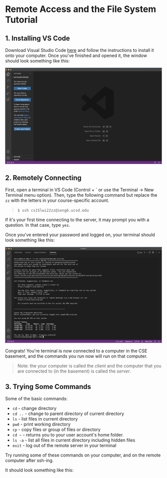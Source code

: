 # Remote Access and the File System Tutorial

## 1. Installing VS Code
Download Visual Studio Code [here](https://code.visualstudio.com/) and follow the instructions to install it onto your computer. Once you've finished and opened it, the window should look something like this:

![image](VS-Code-opened.png)

## 2. Remotely Connecting
First, open a terminal in VS Code (Control + \` or use the Terminal → New Terminal menu option). Then, type the following command but replace the `zz` with the letters in your course-specific account.

> `$ ssh cs15lwi22zz@ieng6.ucsd.edu`

If it's your first time connecting to the server, it may prompt you with a question. In that case, type `yes`.

Once you've entered your password and logged on, your terminal should look something like this: 

![image](remotely-connecting.png)

Congrats! You're terminal is now connected to a computer in the CSE basement, and the commands you run now will run on that computer. 

> Note: the your computer is called the *client* and the computer that you are connected to (in the basement) is called the *server*.

## 3. Trying Some Commands
Some of the basic commands:

* `cd` - change directory 
* `cd ..` - change to parent directory of current directory
* `ls` - list files in current directory
* `pwd` - print working directory
* `cp` - copy files or group of files or directory
* `cd ~` - returns you to your user account's home folder.
* `ls -a` - list all files in current directory including hidden files
* `exit` - log out of the remote server in your terminal

Try running some of these commands on your computer, and on the remote computer after ssh-ing.

It should look something like this:






